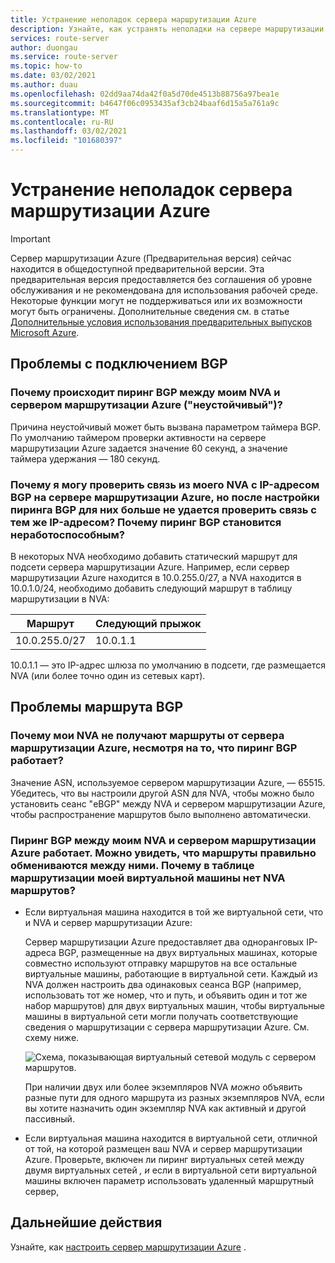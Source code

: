 ```yaml
---
title: Устранение неполадок сервера маршрутизации Azure
description: Узнайте, как устранять неполадки на сервере маршрутизации Azure.
services: route-server
author: duongau
ms.service: route-server
ms.topic: how-to
ms.date: 03/02/2021
ms.author: duau
ms.openlocfilehash: 02dd9aa74da42f0a5d70de4513b88756a97bea1e
ms.sourcegitcommit: b4647f06c0953435af3cb24baaf6d15a5a761a9c
ms.translationtype: MT
ms.contentlocale: ru-RU
ms.lasthandoff: 03/02/2021
ms.locfileid: "101680397"
---
```

# <a name="troubleshooting-azure-route-server-issues"></a>Устранение неполадок сервера маршрутизации Azure

> [!IMPORTANT]
> Сервер маршрутизации Azure (Предварительная версия) сейчас находится в общедоступной предварительной версии.
> Эта предварительная версия предоставляется без соглашения об уровне обслуживания и не рекомендована для использования рабочей среде. Некоторые функции могут не поддерживаться или их возможности могут быть ограничены.
> Дополнительные сведения см. в статье [Дополнительные условия использования предварительных выпусков Microsoft Azure](https://azure.microsoft.com/support/legal/preview-supplemental-terms/).

## <a name="bgp-connectivity-issues"></a>Проблемы с подключением BGP

### <a name="why-is-the-bgp-peering-between-my-nva-and-the-azure-route-server-going-up-and-down-flapping"></a>Почему происходит пиринг BGP между моим NVA и сервером маршрутизации Azure ("неустойчивый")?

Причина неустойчивый может быть вызвана параметром таймера BGP. По умолчанию таймером проверки активности на сервере маршрутизации Azure задается значение 60 секунд, а значение таймера удержания — 180 секунд.

### <a name="why-can-i-ping-from-my-nva-to-the-bgp-peer-ip-on-azure-route-server-but-after-i-set-up-the-bgp-peering-between-them-i-cant-ping-the-same-ip-anymore-why-does-the-bgp-peering-goes-down"></a>Почему я могу проверить связь из моего NVA с IP-адресом BGP на сервере маршрутизации Azure, но после настройки пиринга BGP для них больше не удается проверить связь с тем же IP-адресом? Почему пиринг BGP становится неработоспособным?

В некоторых NVA необходимо добавить статический маршрут для подсети сервера маршрутизации Azure. Например, если сервер маршрутизации Azure находится в 10.0.255.0/27, а NVA находится в 10.0.1.0/24, необходимо добавить следующий маршрут в таблицу маршрутизации в NVA:

| Маршрут | Следующий прыжок |
|-------|----------|
| 10.0.255.0/27 | 10.0.1.1 |

10.0.1.1 — это IP-адрес шлюза по умолчанию в подсети, где размещается NVA (или более точно один из сетевых карт).

## <a name="bgp-route-issues"></a>Проблемы маршрута BGP

### <a name="why-does-my-nva-not-receive-routes-from-azure-route-server-even-though-the-bgp-peering-is-up"></a>Почему мои NVA не получают маршруты от сервера маршрутизации Azure, несмотря на то, что пиринг BGP работает?

Значение ASN, используемое сервером маршрутизации Azure, — 65515. Убедитесь, что вы настроили другой ASN для NVA, чтобы можно было установить сеанс "eBGP" между NVA и сервером маршрутизации Azure, чтобы распространение маршрутов было выполнено автоматически.

### <a name="the-bgp-peering-between-my-nva-and-azure-route-server-is-up-i-can-see-routes-exchanged-correctly-between-them-why-arent-the-nva-routes-in-the-effective-routing-table-of-my-vm"></a>Пиринг BGP между моим NVA и сервером маршрутизации Azure работает. Можно увидеть, что маршруты правильно обмениваются между ними. Почему в таблице маршрутизации моей виртуальной машины нет NVA маршрутов? 

* Если виртуальная машина находится в той же виртуальной сети, что и NVA и сервер маршрутизации Azure:

     Сервер маршрутизации Azure предоставляет два одноранговых IP-адреса BGP, размещенные на двух виртуальных машинах, которые совместно используют отправку маршрутов на все остальные виртуальные машины, работающие в виртуальной сети. Каждый из NVA должен настроить два одинаковых сеанса BGP (например, использовать тот же номер, что и путь, и объявить один и тот же набор маршрутов) для двух виртуальных машин, чтобы виртуальные машины в виртуальной сети могли получать соответствующие сведения о маршрутизации с сервера маршрутизации Azure. См. схему ниже.

    ![Схема, показывающая виртуальный сетевой модуль с сервером маршрутов.](./media/faq/network-virtual-appliances.png)

    При наличии двух или более экземпляров NVA *можно* объявить разные пути для одного маршрута из разных экземпляров NVA, если вы хотите назначить один экземпляр NVA как активный и другой пассивный.

* Если виртуальная машина находится в виртуальной сети, отличной от той, на которой размещен ваш NVA и сервер маршрутизации Azure. Проверьте, включен ли пиринг виртуальных сетей между двумя виртуальных сетей *, и* если в виртуальной сети виртуальной машины включен параметр использовать удаленный маршрутный сервер,

## <a name="next-steps"></a>Дальнейшие действия

Узнайте, как [настроить сервер маршрутизации Azure](quickstart-configure-route-server-powershell.md) .

